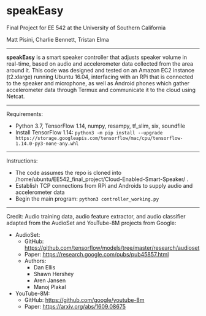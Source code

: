 # speakEasy

Final Project for EE 542 at the University of Southern California

Matt Pisini, Charlie Bennett, Tristan Elma

---

**speakEasy** is a smart speaker controller that adjusts speaker volume in real-time, based on audio and accelerometer data collected from the area around it. This code was designed and tested on an Amazon EC2 instance (t2.xlarge) running Ubuntu 16.04, interfacing with an RPi that is connected to the speaker and microphone, as well as Android phones which gather accelerometer data through Termux and communicate it to the cloud using Netcat.

---

Requirements:
- Python 3.7, TensorFlow 1.14, numpy, resampy, tf_slim, six, soundfile
- Install TensorFlow 1.14:
`python3 -m pip install --upgrade https://storage.googleapis.com/tensorflow/mac/cpu/tensorflow-1.14.0-py3-none-any.whl`

---

Instructions:
- The code assumes the repo is cloned into /home/ubuntu/EE542_final_project/Cloud-Enabled-Smart-Speaker/ .
- Establish TCP connections from RPi and Androids to supply audio and accelerometer data
- Begin the main program:
`python3 controller_working.py`

---

Credit:
Audio training data, audio feature extractor, and audio classifier adapted from the AudioSet and YouTube-8M projects from Google:
- AudioSet:
    - GitHub: https://github.com/tensorflow/models/tree/master/research/audioset
    - Paper: https://research.google.com/pubs/pub45857.html
    - Authors:
        - Dan Ellis
        - Shawn Hershey
        - Aren Jansen
        - Manoj Plakal
- YouTube-8M:
    - GitHub: https://github.com/google/youtube-8m
    - Paper: https://arxiv.org/abs/1609.08675